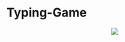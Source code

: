 # Typing-Game
<p align = "center"><img src = "https://media.giphy.com/media/v1.Y2lkPTc5MGI3NjExdzduMWEyeTJrdXM4OGhtMWRmdHB1ODA1ZDhlb3RjaGZ4cGh3NWQ5YiZlcD12MV9pbnRlcm5hbF9naWZfYnlfaWQmY3Q9Zw/PAHlLPYDfkCxTGly5q/giphy.gif"/>
</p>
